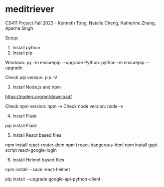 # meditriever
CS411 Project Fall 2023 - Kenneth Tong, Natalie Cheng, Katherine Zhang, Aparna Singh

Setup:
1. Install python
2. Install pip

Windows: py -m ensurepip --upgrade
Python: python -m ensurepip --upgrade

Check pip version: pip -V

3. Install Node.js and npm

https://nodejs.org/en/download/

Check npm version: npm -v
Check node version: node -v

4. Install Flask

pip install Flask

5.  Install React based files

npm install react-router-dom
npm i react-dangerous-html 
npm install gapi-script react-google-login

6. Install Helmet based files

npm install --save react-helmet

pip install --upgrade google-api-python-client


